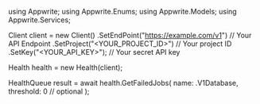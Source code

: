 using Appwrite;
using Appwrite.Enums;
using Appwrite.Models;
using Appwrite.Services;

Client client = new Client()
    .SetEndPoint("https://example.com/v1") // Your API Endpoint
    .SetProject("<YOUR_PROJECT_ID>") // Your project ID
    .SetKey("<YOUR_API_KEY>"); // Your secret API key

Health health = new Health(client);

HealthQueue result = await health.GetFailedJobs(
    name: .V1Database,
    threshold: 0 // optional
);